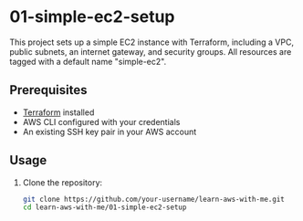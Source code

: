 # 01-simple-ec2-setup

This project sets up a simple EC2 instance with Terraform, including a VPC, public subnets, an internet gateway, and security groups. All resources are tagged with a default name "simple-ec2".

## Prerequisites

- [Terraform](https://www.terraform.io/downloads.html) installed
- AWS CLI configured with your credentials
- An existing SSH key pair in your AWS account

## Usage

1. Clone the repository:

   ```bash
   git clone https://github.com/your-username/learn-aws-with-me.git
   cd learn-aws-with-me/01-simple-ec2-setup
   ```
